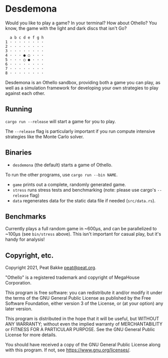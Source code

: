 # Desdemona

Would you like to play a game? In your terminal? How about Othello? You know, the game with the light and dark discs that isn't Go?

```
  a b c d e f g h
1 · · · · · · · ·
2 · · · · · · · ·
3 · · · · · · · ·
4 · · · ● ○ · · ·
5 · · · ○ ● · · ·
6 · · · · · · · ·
7 · · · · · · · ·
8 · · · · · · · ·
```

Desdemona is an Othello sandbox, providing both a game you can play, as well as a simulation framework for developing your own strategies to play against each other.

## Running

`cargo run --release` will start a game for you to play.

The `--release` flag is particularly important if you run compute intensive strategies like the Monte Carlo solver.

## Binaries 

* `desdemona` (the default) starts a game of Othello.

To run the other programs, use `cargo run --bin NAME`.

* `game` prints out a complete, randomly generated game.
* `stress` runs stress tests and benchmarking (note: please use cargo's `--release` flag)
* `data` regenerates data for the static data file if needed (`src/data.rs`).

## Benchmarks

Currently plays a full random game in ~600µs, and can be parallelized to ~100µs (see `bin/stress` above). This isn't important for casual play, but it's handy for analysis!

## Copyright, etc.

Copyright 2021, Peat Bakke <peat@peat.org>.

"Othello" is a registered trademark and copyright of MegaHouse Corporation.

This program is free software: you can redistribute it and/or modify it under the terms of the GNU General Public License as published by the Free Software Foundation, either version 3 of the License, or (at your option) any later version.

This program is distributed in the hope that it will be useful, but WITHOUT ANY WARRANTY; without even the implied warranty of MERCHANTABILITY or FITNESS FOR A PARTICULAR PURPOSE.  See the GNU General Public License for more details.

You should have received a copy of the GNU General Public License along with this program.  If not, see https://www.gnu.org/licenses/.
